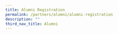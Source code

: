 ```yaml
---
title: Alumni Registration
permalink: /partners/alumni/alumni-registration
description: ""
third_nav_title: Alumni
---
```

